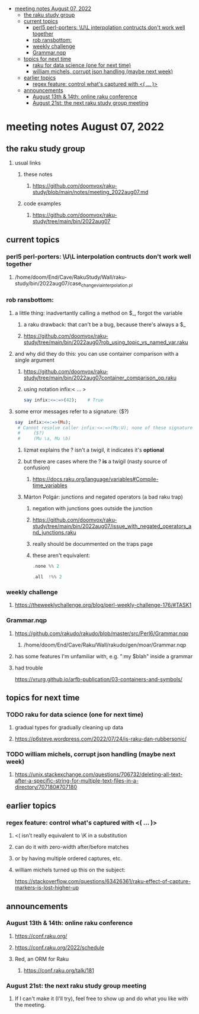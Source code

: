 - [meeting notes August 07, 2022](#org18dad2e)
  - [the raku study group](#org349c190)
  - [current topics](#org6369178)
    - [perl5 perl-porters: \U\L interpolation contructs don't work well together](#orgf0b207b)
    - [rob ransbottom:](#org85d8911)
    - [weekly challenge](#org371b898)
    - [Grammar.nqp](#org38893f5)
  - [topics for next time](#orgca82824)
    - [raku for data science  (one for next time)](#org1d424c2)
    - [william michels, corrupt json handling (maybe next week)](#orgb053140)
  - [earlier topics](#orgd2ec55d)
    - [regex feature: control what's captured with <( &#x2026; )>](#orgea909cb)
  - [announcements](#orgf334bb8)
    - [August 13th & 14th: online raku conference](#org3dbe9f5)
    - [August 21st: the next raku study group meeting](#org3d3de4e)


<a id="org18dad2e"></a>

# meeting notes August 07, 2022


<a id="org349c190"></a>

## the raku study group

1.  usual links

    1.  these notes
    
        1.  <https://github.com/doomvox/raku-study/blob/main/notes/meeting_2022aug07.md>
    
    2.  code examples
    
        1.  <https://github.com/doomvox/raku-study/tree/main/bin/2022aug07>


<a id="org6369178"></a>

## current topics


<a id="orgf0b207b"></a>

### perl5 perl-porters: \U\L interpolation contructs don't work well together

1.  /home/doom/End/Cave/RakuStudy/Wall/raku-study/bin/2022aug07/case<sub>change</sub><sub>via</sub><sub>interpolation.pl</sub>


<a id="org85d8911"></a>

### rob ransbottom:

1.  a little thing: inadvertantly calling a method on $\_, forgot the variable

    1.  a raku drawback: that can't be a bug, because there's always a $\_
    
    2.  <https://github.com/doomvox/raku-study/tree/main/bin/2022aug07rob_using_topic_vs_named_var.raku>

2.  and why did they do this: you can use container comparison with a single argument

    1.  <https://github.com/doomvox/raku-study/tree/main/bin/2022aug07container_comparison_op.raku>
    
    2.  using notation infix:< &#x2026; >
    
        ```raku
        say infix:<=:=>(42);    # True
        ```

3.  some error messages refer to a signature: ($?)

    ```raku
    say  infix:<=:=>(Mu); 
     # Cannot resolve caller infix:<=:=>(Mu:U); none of these signatures match:
     #     ($?)
     #     (Mu \a, Mu \b)
    ```
    
    1.  lizmat explains the ? isn't a twigil, it indicates it's **optional**
    
    2.  but there are cases where the ? **is** a twigil (nasty source of confusion)
    
        1.  <https://docs.raku.org/language/variables#Compile-time_variables>
    
    3.  Márton Polgár: junctions and negated operators (a bad raku trap)
    
        1.  negation with junctions goes outside the junction
        
        2.  <https://github.com/doomvox/raku-study/tree/main/bin/2022aug07/issue_with_negated_operators_and_junctions.raku>
        
        3.  really should be docummented on the traps page
        
        4.  these aren't equivalent:
        
            ```raku
            .none %% 2 
            ```
            
            ```raku
            .all  !%% 2 
            ```


<a id="org371b898"></a>

### weekly challenge

1.  <https://theweeklychallenge.org/blog/perl-weekly-challenge-176/#TASK1>


<a id="org38893f5"></a>

### Grammar.nqp

1.  <https://github.com/rakudo/rakudo/blob/master/src/Perl6/Grammar.nqp>

    1.  /home/doom/End/Cave/Raku/Wall/rakudo/gen/moar/Grammar.nqp

2.  has some features I'm unfamiliar with, e.g. ":my $blah" inside a grammar

3.  had trouble

    <https://vrurg.github.io/arfb-publication/03-containers-and-symbols/>


<a id="orgca82824"></a>

## topics for next time


<a id="org1d424c2"></a>

### TODO raku for data science  (one for next time)

1.  gradual types for gradually cleaning up data

2.  <https://p6steve.wordpress.com/2022/07/24/is-raku-dan-rubbersonic/>


<a id="orgb053140"></a>

### TODO william michels, corrupt json handling (maybe next week)

1.  <https://unix.stackexchange.com/questions/706732/deleting-all-text-after-a-specific-string-for-multiple-text-files-in-a-directory/707180#707180>


<a id="orgd2ec55d"></a>

## earlier topics


<a id="orgea909cb"></a>

### regex feature: control what's captured with <( &#x2026; )>

1.  <( isn't really equivalent to \K in a substitution

2.  can do it with zero-width after/before matches

3.  or by having multiple ordered captures, etc.

4.  william michels turned up this on the subject:

    <https://stackoverflow.com/questions/63426361/raku-effect-of-capture-markers-is-lost-higher-up>


<a id="orgf334bb8"></a>

## announcements


<a id="org3dbe9f5"></a>

### August 13th & 14th: online raku conference

1.  <https://conf.raku.org/>

2.  <https://conf.raku.org/2022/schedule>

3.  Red, an ORM for Raku

    1.  <https://conf.raku.org/talk/181>


<a id="org3d3de4e"></a>

### August 21st: the next raku study group meeting

1.  If I can't make it (I'll try), feel free to show up and do what you like with the meeting.

